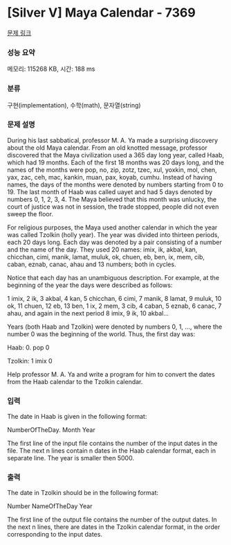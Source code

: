 # [Silver V] Maya Calendar - 7369 

[문제 링크](https://www.acmicpc.net/problem/7369) 

### 성능 요약

메모리: 115268 KB, 시간: 188 ms

### 분류

구현(implementation), 수학(math), 문자열(string)

### 문제 설명

<p>During his last sabbatical, professor M. A. Ya made a surprising discovery about the old Maya calendar. From an old knotted message, professor discovered that the Maya civilization used a 365 day long year, called Haab, which had 19 months. Each of the first 18 months was 20 days long, and the names of the months were pop, no, zip, zotz, tzec, xul, yoxkin, mol, chen, yax, zac, ceh, mac, kankin, muan, pax, koyab, cumhu. Instead of having names, the days of the months were denoted by numbers starting from 0 to 19. The last month of Haab was called uayet and had 5 days denoted by numbers 0, 1, 2, 3, 4. The Maya believed that this month was unlucky, the court of justice was not in session, the trade stopped, people did not even sweep the floor.</p>

<p>For religious purposes, the Maya used another calendar in which the year was called Tzolkin (holly year). The year was divided into thirteen periods, each 20 days long. Each day was denoted by a pair consisting of a number and the name of the day. They used 20 names: imix, ik, akbal, kan, chicchan, cimi, manik, lamat, muluk, ok, chuen, eb, ben, ix, mem, cib, caban, eznab, canac, ahau and 13 numbers; both in cycles.</p>

<p>Notice that each day has an unambiguous description. For example, at the beginning of the year the days were described as follows:</p>

<p>1 imix, 2 ik, 3 akbal, 4 kan, 5 chicchan, 6 cimi, 7 manik, 8 lamat, 9 muluk, 10 ok, 11 chuen, 12 eb, 13 ben, 1 ix, 2 mem, 3 cib, 4 caban, 5 eznab, 6 canac, 7 ahau, and again in the next period 8 imix, 9 ik, 10 akbal...</p>

<p>Years (both Haab and Tzolkin) were denoted by numbers 0, 1, ..., where the number 0 was the beginning of the world. Thus, the first day was:</p>

<p>Haab: 0. pop 0</p>

<p>Tzolkin: 1 imix 0</p>

<p>Help professor M. A. Ya and write a program for him to convert the dates from the Haab calendar to the Tzolkin calendar.</p>

### 입력 

 <p>The date in Haab is given in the following format:</p>

<p>NumberOfTheDay. Month Year</p>

<p>The first line of the input file contains the number of the input dates in the file. The next n lines contain n dates in the Haab calendar format, each in separate line. The year is smaller then 5000.</p>

<p> </p>

### 출력 

 <p>The date in Tzolkin should be in the following format:</p>

<p>Number NameOfTheDay Year</p>

<p>The first line of the output file contains the number of the output dates. In the next n lines, there are dates in the Tzolkin calendar format, in the order corresponding to the input dates.</p>

